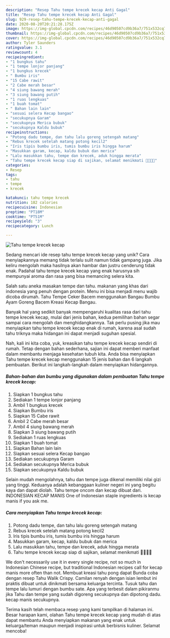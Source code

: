 ```yaml
---
description: "Resep Tahu tempe krecek kecap Anti Gagal"
title: "Resep Tahu tempe krecek kecap Anti Gagal"
slug: 929-resep-tahu-tempe-krecek-kecap-anti-gagal
date: 2020-08-20T20:21:28.175Z
image: https://img-global.cpcdn.com/recipes/46d90507cd9b36a7/751x532cq70/tahu-tempe-krecek-kecap-foto-resep-utama.jpg
thumbnail: https://img-global.cpcdn.com/recipes/46d90507cd9b36a7/751x532cq70/tahu-tempe-krecek-kecap-foto-resep-utama.jpg
cover: https://img-global.cpcdn.com/recipes/46d90507cd9b36a7/751x532cq70/tahu-tempe-krecek-kecap-foto-resep-utama.jpg
author: Tyler Saunders
ratingvalue: 3.1
reviewcount: 4
recipeingredient:
- "1 bungkus tahu"
- "1 tempe lonjor panjang"
- "1 bungkus krecek"
- " Bumbu iris"
- "15 Cabe rawit"
- "2 Cabe merah besar"
- "4 siung bawang merah"
- "3 siung bawang putih"
- "1 ruas lengkuas"
- "1 buah tomat"
- " Bahan lain lain"
- "sesuai selera Kecap bangao"
- "secukupnya Garam"
- "secukupnya Merica bubuk"
- "secukupnya Kaldu bubuk"
recipeinstructions:
- "Potong dadu tempe, dan tahu lalu goreng setengah matang"
- "Rebus krecek setelah matang potong kecil2"
- "Iris tipis bumbu iris, tumis bumbu iris hingga harum"
- "Masukkan garam, kecap, kaldu bubuk dan merica"
- "Lalu masukkan tahu, tempe dan krecek, aduk hingga merata"
- "Tahu tempe krecek kecap siap di sajikan, selamat menikmati 🤤🤤👩👩"
categories:
- Resep
tags:
- tahu
- tempe
- krecek

katakunci: tahu tempe krecek 
nutrition: 182 calories
recipecuisine: Indonesian
preptime: "PT18M"
cooktime: "PT51M"
recipeyield: "3"
recipecategory: Lunch

---
```



![Tahu tempe krecek kecap](https://img-global.cpcdn.com/recipes/46d90507cd9b36a7/751x532cq70/tahu-tempe-krecek-kecap-foto-resep-utama.jpg)

Sedang mencari ide resep tahu tempe krecek kecap yang unik? Cara menyiapkannya memang tidak terlalu sulit namun tidak gampang juga. Jika keliru mengolah maka hasilnya akan hambar dan justru cenderung tidak enak. Padahal tahu tempe krecek kecap yang enak harusnya sih mempunyai aroma dan rasa yang bisa memancing selera kita.

Salah satu aneka masakan tempe dan tahu. makanan yang khas dari indonesia yang penuh dengan protein. Menu ini bisa menjadi menu wajib dicoba dirumah. Tahu Tempe Ceker Bacem menggunakan Bangau Bumbu Ayam Goreng Bacem Kreasi Kecap Bangau.

Banyak hal yang sedikit banyak mempengaruhi kualitas rasa dari tahu tempe krecek kecap, mulai dari jenis bahan, kedua pemilihan bahan segar sampai cara mengolah dan menghidangkannya. Tak perlu pusing jika mau menyiapkan tahu tempe krecek kecap enak di rumah, karena asal sudah tahu triknya maka hidangan ini dapat menjadi suguhan spesial.


Nah, kali ini kita coba, yuk, kreasikan tahu tempe krecek kecap sendiri di rumah. Tetap dengan bahan sederhana, sajian ini dapat memberi manfaat dalam membantu menjaga kesehatan tubuh kita. Anda bisa menyiapkan Tahu tempe krecek kecap menggunakan 15 jenis bahan dan 6 langkah pembuatan. Berikut ini langkah-langkah dalam menyiapkan hidangannya.

<!--inarticleads1-->

##### Bahan-bahan dan bumbu yang digunakan dalam pembuatan Tahu tempe krecek kecap:

1. Siapkan 1 bungkus tahu
1. Sediakan 1 tempe lonjor panjang
1. Ambil 1 bungkus krecek
1. Siapkan  Bumbu iris
1. Siapkan 15 Cabe rawit
1. Ambil 2 Cabe merah besar
1. Ambil 4 siung bawang merah
1. Siapkan 3 siung bawang putih
1. Sediakan 1 ruas lengkuas
1. Siapkan 1 buah tomat
1. Siapkan  Bahan lain lain
1. Siapkan sesuai selera Kecap bangao
1. Sediakan secukupnya Garam
1. Sediakan secukupnya Merica bubuk
1. Siapkan secukupnya Kaldu bubuk


Selain mudah mengolahnya, tahu dan tempe juga dikenal memiliki nilai gizi yang tinggi. Keduanya adalah kebanggaan kuliner negeri ini yang begitu kaya dan dapat diolah. Tahu tempe oncom dan kecap dibuat dari. INDONESIAN KECAP MANIS One of Indonesian staple ingredients is kecap manis if you ask me. 

<!--inarticleads2-->

##### Cara menyiapkan Tahu tempe krecek kecap:

1. Potong dadu tempe, dan tahu lalu goreng setengah matang
1. Rebus krecek setelah matang potong kecil2
1. Iris tipis bumbu iris, tumis bumbu iris hingga harum
1. Masukkan garam, kecap, kaldu bubuk dan merica
1. Lalu masukkan tahu, tempe dan krecek, aduk hingga merata
1. Tahu tempe krecek kecap siap di sajikan, selamat menikmati 🤤🤤👩👩


We don&#39;t necessarily use it in every single recipe, not so much in Indonesian Chinese recipe, but traditional Indonesian recipes call for kecap manis more often than not. Membuat kreasi tahu pong dapat Bunda coba dengan resep Tahu Walik Crispy. Camilan renyah dengan isian lembut ini praktis dibuat untuk dinikmati bersama keluarga tercinta. Tusuk tahu dan tempe lalu lumuri dengan bumbu sate. Apa yang terbesit dalam pikiranmu jika Tahu dan tempe yang sudah digoreng secukupnya dan dipotong dadu. kecap manis secukupnya. 

Terima kasih telah membaca resep yang kami tampilkan di halaman ini. Besar harapan kami, olahan Tahu tempe krecek kecap yang mudah di atas dapat membantu Anda menyiapkan makanan yang enak untuk keluarga/teman maupun menjadi inspirasi untuk berbisnis kuliner. Selamat mencoba!
